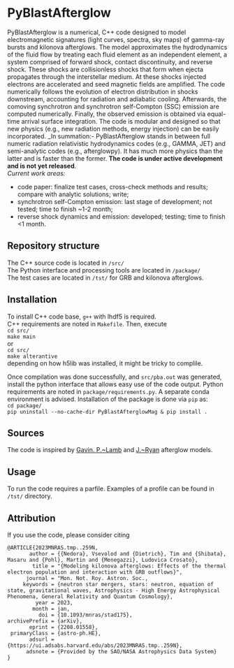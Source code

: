# PyBlastAfterglow

PyBlastAfterglow is a numerical, C++ code designed to model electromagnetic signatures (light curves, spectra, sky maps) of gamma-ray bursts and kilonova afterglows. The model approximates the hydrodynamics of the fluid flow by treating each fluid element as an independent element, a system comprised of forward shock, contact discontinuity, and reverse shock. These shocks are collisionless shocks that form when ejecta propagates through the interstellar medium. At these shocks injected electrons are accelerated and seed magnetic fields are amplified. The code numerically follows the evolution of electron distribution in shocks downstream, accounting for radiation and adiabatic cooling. Afterwards, the comoving synchrotron and synchrotron self-Compton (SSC)  emission are computed numerically. Finally, the observed emission is obtained via equal-time arrival surface integration. 
The code is modular and designed so that new physics (e.g., new radiation methods, energy injection) can be easily incorporated. 
_In summation:- PyBlastAfterglow stands in between full numeric radiation relativistic hydrodynamics codes (e.g., GAMMA, JET) and semi-analytic codes (e.g., afterglowpy). It has much more physics than the latter and is faster than the former. 
__The code is under active development and is not yet released__.  
_Current work areas:_ 
- code paper: finalize test cases, cross-check methods and results; compare with analytic solutions; write; 
- synchrotron self-Compton emission: last stage of development; not tested; time to finish ~1-2 month; 
- reverse shock dynamics and emission: developed; testing; time to finish <1 month. 

## Repository structure

The C++ source code is located in `/src/`  
The Python interface and processing tools are located in `/package/`  
The test cases are located in `/tst/` for GRB and kilonova afterglows.

## Installation  

To install C++ code base, `g++` with lhdf5 is required.  
C++ requirements are noted in `Makefile`. Then, execute  
`cd src/`  
`make main`  
or  
`cd src/`  
`make alterantive`  
depending on how h5lib was installed, it might be tricky to complile. 

Once compilation was done successfully, and `src/pba.out` was generated, install the python interface that allows easy use of the code output. 
Python requirements are noted in `package/requirements.py`. A separate conda environment is advised. Installation of the package is done via `pip` as:  
`cd package/`  
`pip uninstall --no-cache-dir PyBlastAfterglowMag & pip install .` 


## Sources

The code is inspired by [Gavin. P.~Lamb](https://doi.org/10.1093/mnras/stab2879) and [J.~Ryan](https://iopscience.iop.org/article/10.3847/1538-4357/ab93cf) afterglow models. 

## Usage  

To run the code requires a parfile. Examples of a profile can be found in `/tst/` directory. 


## Attribution  
If you use the code, please consider citing  
```
@ARTICLE{2023MNRAS.tmp..259N,
       author = {{Nedora}, Vsevolod and {Dietrich}, Tim and {Shibata}, Masaru and {Pohl}, Martin and {Menegazzi}, Ludovica Crosato},
        title = "{Modeling kilonova afterglows: Effects of the thermal electron population and interaction with GRB outflows}",
      journal = "Mon. Not. Roy. Astron. Soc.,
     keywords = {neutron star mergers, stars: neutron, equation of state, gravitational waves, Astrophysics - High Energy Astrophysical Phenomena, General Relativity and Quantum Cosmology},
         year = 2023,
        month = jan,
          doi = {10.1093/mnras/stad175},
archivePrefix = {arXiv},
       eprint = {2208.01558},
 primaryClass = {astro-ph.HE},
       adsurl = {https://ui.adsabs.harvard.edu/abs/2023MNRAS.tmp..259N},
      adsnote = {Provided by the SAO/NASA Astrophysics Data System}
}
```
